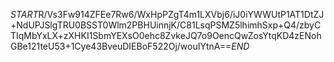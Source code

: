 $START$R/Vs3Fw914ZFEe7Rw6/WxHpPZgT4m1LXVbj6/iJ0iYWWUtP1AT1DtZJ+NdUPJSlgTRU0BSST0Wlm2PBHUinnjK/C81LsqPSMZ5lhimhSxp+Q4/zbyCTIqMbYxLX+zXHKI1SbmYEXsO0ehc8ZvkeJQ7o9OencQwZosYtqKD4zENohGBe121teU53+1Cye43BveuDIEBoF522Oj/wouIYtnA==$END$